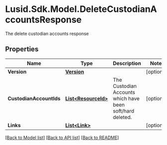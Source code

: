 # Lusid.Sdk.Model.DeleteCustodianAccountsResponse
The delete custodian accounts response

## Properties

Name | Type | Description | Notes
------------ | ------------- | ------------- | -------------
**Version** | [**Version**](Version.md) |  | [optional] 
**CustodianAccountIds** | [**List&lt;ResourceId&gt;**](ResourceId.md) | The Custodian Accounts which have been soft/hard deleted. | [optional] 
**Links** | [**List&lt;Link&gt;**](Link.md) |  | [optional] 

[[Back to Model list]](../README.md#documentation-for-models) [[Back to API list]](../README.md#documentation-for-api-endpoints) [[Back to README]](../README.md)

